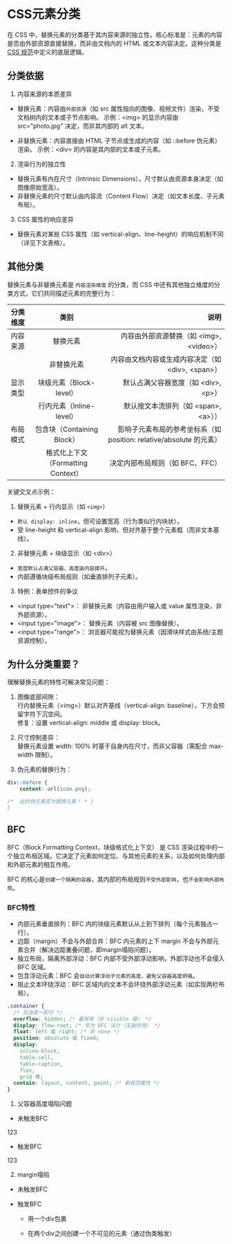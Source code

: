 # CSS元素分类

在 CSS 中，替换元素的分类基于其内容来源的独立性，核心标准是：元素的内容是否由外部资源直接替换，而非由文档内的 HTML
或文本内容决定。这种分类是 [CSS 规范](https://www.w3.org/TR/css-display-3/)中定义的底层逻辑。

## 分类依据

1. 内容来源的本质差异

- 替换元素：内容由`外部资源`（如 src 属性指向的图像、视频文件）渲染，不受文档树内的文本或子节点影响。
  示例：\<img\> 的显示内容由 src="photo.jpg" 决定，而非其内部的 alt 文本。

- 非替换元素：内容直接由 HTML 子节点或生成的内容（如 ::before 伪元素）渲染。
  示例：\<div\> 的内容是其内部的文本或子元素。

2. 渲染行为的独立性

- 替换元素有内在尺寸（Intrinsic Dimensions），尺寸默认由资源本身决定（如图像原始宽高）。
- 非替换元素的尺寸默认由内容流（Content Flow）决定（如文本长度、子元素布局）。

3. CSS 属性的响应差异

- 替换元素对某些 CSS 属性（如 vertical-align、line-height）的响应机制不同（详见下文表格）。

## 其他分类

替换元素与非替换元素是 `内容渲染维度` 的分类，而 CSS 中还有其他独立维度的分类方式，它们共同描述元素的完整行为：

| 分类维度 |                类别                |                                                                说明 |
| -------- | :--------------------------------: | ------------------------------------------------------------------: |
| 内容来源 |              替换元素              |                         内容由外部资源替换（如 \<img\>, \<video\>） |
|          |             非替换元素             |                内容由文档内容或生成内容决定（如 \<div\>, \<span\>） |
| 显示类型 |      块级元素（Block-level）       |                             默认占满父容器宽度（如 \<div\>, \<p\>） |
|          |      行内元素（Inline-level）      |                            默认按文本流排列（如 \<span\>, \<a\>）） |
| 布局模式 |     包含块（Containing Block）     | 影响子元素布局的参考坐标系（如 position: relative/absolute 的元素） |
|          | 格式化上下文（Formatting Context） |                                     决定内部布局规则（如 BFC、FFC） |

关键交叉点示例：

1. 替换元素 + 行内显示（如 `<img>`）

- `默认 display: inline`，但可设置宽高（行为类似行内块状）。
- 受 line-height 和 vertical-align 影响，但对齐基于整个元素框（而非文本基线）。

2. 非替换元素 + 块级显示（如 \<div\>）

- `宽度默认占满父容器，高度由内容撑开`。
- 内部遵循块级布局规则（如垂直排列子元素）。

3. 特例：表单控件的争议

- \<input type="text"\>：
  非替换元素（内容由用户输入或 value 属性渲染，非外部资源）。
- \<input type="image"\>：
  替换元素（内容被 src 图像替换）。
- \<input type="range"\>：
  浏览器可能视为替换元素（因滑块样式由系统/主题资源控制）。

## 为什么分类重要？

理解替换元素的特性可解决常见问题：

1. 图像底部间隙：  
   行内替换元素（\<img\>）默认对齐基线（vertical-align: baseline），下方会预留字符下沉空间。  
   修复：设置 vertical-align: middle 或 display: block。

2. 尺寸控制差异：  
   替换元素设置 width: 100% 时基于自身内在尺寸，而非父容器（需配合 max-width 限制）。

3. 伪元素的替换行为：

```css
div::before {
    content: url(icon.png);

/*  此时伪元素变为替换元素！ * /
}
```

## BFC

BFC（Block Formatting Context，块级格式化上下文） 是 CSS 渲染过程中的一个独立布局区域。它决定了元素如何定位、与其他元素的关系，以及如何处理内部和外部元素的相互作用。

BFC 的核心是`创建一个隔离的容器`，其内部的布局规则`不受外部影响`，也`不会影响外部布局`。

### BFC特性

- 内部元素垂直排列：BFC 内的块级元素默认从上到下排列（每个元素独占一行）。
- 边距（margin）不会与外部合并：BFC 内元素的上下 margin 不会与外部元素合并（解决边距重叠问题，即margin塌陷问题）。
- 独立布局，隔离外部浮动：BFC 内部不受外部浮动影响，外部浮动也不会侵入 BFC 区域。
- 包含浮动元素：BFC 会`自动计算浮动子元素的高度，避免父容器高度坍塌`。
- 阻止文本环绕浮动：BFC 区域内的文本不会环绕外部浮动元素（如实现两栏布局）。

```css
.container {
  /* 任选其一即可 */
  overflow: hidden; /* 最常用（非 visible 值） */
  display: flow-root; /* 专为 BFC 设计（无副作用） */
  float: left 或 right; /* 非 none */
  position: absolute 或 fixed;
  display:
    inline-block,
    table-cell,
    table-caption,
    flex,
    grid 等;
  contain: layout, content, paint; /* 新规范属性 */
}
```

1. 父容器高度塌陷问题

- 未触发BFC

<div class="bd-1px_red">
<div class="float-left color-red">123</div>
</div>

- 触发BFC

<div class="bd-1px_red flow-root">
<div class="float-left color-red">123</div>
</div>

2. margin塌陷

- 未触发BFC

<div class="mb-10px bg-red h-20px"></div>
<div class="mt-20px bg-green h-20px"></div>

- 触发BFC
  - 用一个div包裹
    <div class="mb-10px bg-red h-20px"></div>
    <div class="bg-green h-20px overflow-hidden">
    <div class="mt-20px"></div>
    </div>
  - 在两个div之间创建一个不可见的元素（通过伪类触发）
    <div class="mb-10px bg-red h-20px"></div>
    <div class="mt-20px bg-green h-20px div-1"></div>

    <style>
    .div-1 {
        &:before { content: ''; }
    }
    </style>
